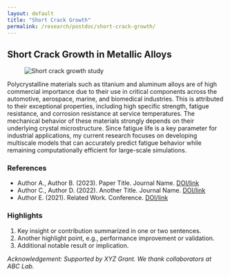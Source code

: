 ```yaml
---
layout: default
title: "Short Crack Growth"
permalink: /research/postdoc/short-crack-growth/
---
```

<section class="research-detail"> 

  <h2>Short Crack Growth in Metallic Alloys</h2> 

  <figure class="rd-image"> <img src="/research/postdoc/short-crack-growth.png" alt="Short crack growth study"> </figure> 

  <div class="rd-content"> <p> Polycrystalline materials such as titanium and aluminum alloys are of high commercial importance due to their use in critical components across the automotive, aerospace, marine, and biomedical industries. This is attributed to their exceptional properties, including high specific strength, fatigue resistance, and corrosion resistance at service temperatures. The mechanical behavior of these materials strongly depends on their underlying crystal microstructure. Since fatigue life is a key parameter for industrial applications, my current research focuses on developing multiscale models that can accurately predict fatigue behavior while remaining computationally efficient for large-scale simulations. </p>

  <h3>References</h3>
  <ul class="rd-refs">
    <li>Author A., Author B. (2023). Paper Title. Journal Name. <a href="#">DOI/link</a></li>
    <li>Author C., Author D. (2022). Another Title. Journal Name. <a href="#">DOI/link</a></li>
    <li>Author E. (2021). Related Work. Conference. <a href="#">DOI/link</a></li>
  </ul>

  <h3>Highlights</h3>
  <ol class="rd-highlights">
    <li>Key insight or contribution summarized in one or two sentences.</li>
    <li>Another highlight point, e.g., performance improvement or validation.</li>
    <li>Additional notable result or implication.</li>
  </ol>

  <p class="rd-ack"><em>
    Acknowledgement: Supported by XYZ Grant. We thank collaborators at ABC Lab.
  </em></p>

  </div> 
</section>